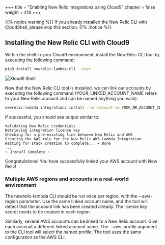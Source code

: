 +++
title = "Enabling New Relic integrations using Cloud9"
chapter = false
weight = 418
+++


{{% notice warning %}}
If you already installed the New Relic CLI with CloudShell, please skip this section.
{{% /notice %}}

## Installing the New Relic CLI with Cloud9

Within the shell in your Cloud9 environment, install the New Relic CLI tool by executing the following command:

```bash
pip3 install newrelic-lambda-cli --user
```

![Xloud9 Shell](/images/getting_started/cloud9-shell-nr-cli.png)

Now that the New Relic CLI tool is installed, we can link our accounts by executing the following command (YOUR_LINKED_ACCOUNT_NAME refers to your New Relic account and can be named anything you wish):

```bash
newrelic-lambda integrations install --nr-account-id YOUR_NR_ACCOUNT_ID --linked-account-name YOUR_LINKED_ACCOUNT_NAME --nr-api-key YOUR_NEW_RELIC_USER_KEY
```

If successful, you should see output similar to:

```
Validating New Relic credentials
Retrieving integration license key
Checking for a pre-existing link between New Relic and AWS
Creating the AWS role for the New Relic AWS Lambda Integration
Waiting for stack creation to complete... ✔ Done
...
✨ Install Complete ✨
```

Congratulations!  You have successfully linked your AWS account with New Relic!  

### Multiple AWS regions and accounts in a real-world environment

The newrelic-lambda CLI should be run once per region, with the --aws-region parameter. Use the same linked account name, and the tool will detect that the account link has been created already. The license key secret needs to be created in each region.

Similarly, several AWS accounts can be linked to a New Relic account. Give each account a different linked account name. The --aws-profile argument to the CLI tool will select the named profile. The tool uses the same configuration as the AWS CLI.
